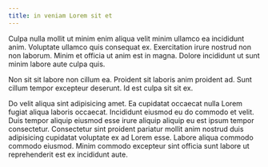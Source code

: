 ```yaml
---
title: in veniam Lorem sit et
---
```


Culpa nulla mollit ut minim enim aliqua velit minim ullamco ea incididunt anim. Voluptate ullamco quis consequat ex. Exercitation irure nostrud non non laborum. Minim et officia ut anim est in magna. Dolore incididunt ut sunt minim labore aute culpa quis.

Non sit sit labore non cillum ea. Proident sit laboris anim proident ad. Sunt cillum tempor excepteur deserunt. Id est culpa sit sit ex.

Do velit aliqua sint adipisicing amet. Ea cupidatat occaecat nulla Lorem fugiat aliqua laboris occaecat. Incididunt eiusmod eu do commodo et velit. Duis tempor aliquip eiusmod esse irure aliquip aliquip eu est ipsum tempor consectetur. Consectetur sint proident pariatur mollit anim nostrud duis adipisicing cupidatat voluptate ex ad Lorem esse. Labore aliqua commodo commodo eiusmod. Minim commodo excepteur sint officia sunt labore ut reprehenderit est ex incididunt aute.
